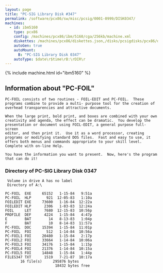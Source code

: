 ```yaml
---
layout: page
title: "PC-SIG Library Disk #347"
permalink: /software/pcx86/sw/misc/pcsig/0001-0999/DISK0347/
machines:
  - id: ibm5160
    type: pcx86
    config: /machines/pcx86/ibm/5160/cga/256kb/machine.xml
    diskettes: /machines/pcx86/diskettes.json,/disks/pcsigdisks/pcx86/diskettes.json
    autoGen: true
    autoMount:
      B: "PC-SIG Library Disk 0347"
    autoType: $date\r$time\rB:\rDIR\r
---
```


{% include machine.html id="ibm5160" %}

## Information about "PC-FOIL"

    PC-FOIL consists of two routines - FOIL-EDIT and PC-FOIL.  These
    programs combine to provide a multi- purpose tool for the creation of
    overhead transparencies and attractive documents.
    
    When the large print, bold print, and boxes are combined with your own
    creativity and agenda, the effect can be dramatic.  You develop the
    presentation or document using FOIL-EDIT, a general purpose full-screen
    editor, and then print it.  Use it as a word processor, creating
    programs or modifying standard DOS files.  Fast and easy to use, it
    offers both menus and commands appropriate to your skill level.
    Complete with on-line Help.
    
    You have the information you want to present.  Now, here's the program
    that can do it!

### Directory of PC-SIG Library Disk 0347

     Volume in drive A has no label
     Directory of A:\

    PC-FOIL  EXE     65152   1-15-84   9:51a
    PC-FOIL  HLP       921  12-05-83   1:10a
    FOILEDIT EXE     73600   1-16-84  12:22a
    FOILEDIT HLP      2306   1-03-83  12:24a
    FOIL     LET      7680  12-15-83  10:56p
    PROFILE  DEF      4224   1-15-84   4:47p
    E        BAT        14   8-13-83   1:04p
    F        BAT        10   8-14-83  11:57a
    PC-FOIL  DOC     15394   1-15-84  11:01p
    PC-FOIL  FOI       512   1-14-84  10:56a
    PC-FOIL1 FOI     20480   1-15-84   2:17p
    PC-FOIL2 FOI     33664   1-14-84  10:06a
    PC-FOIL3 FOI     34176   1-15-84   1:15p
    PC-FOIL4 FOI     21376   1-14-84  10:15a
    PC-FOIL5 FOI     14848   1-15-84   1:44p
    FILES347 TXT      1519   7-21-87  10:17a
           16 file(s)     295876 bytes
                           18432 bytes free
